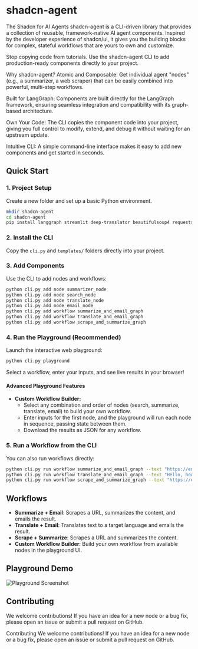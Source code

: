 # shadcn-agent
The Shadcn for AI Agents
shadcn-agent is a CLI-driven library that provides a collection of reusable, framework-native AI agent components. Inspired by the developer experience of shadcn/ui, it gives you the building blocks for complex, stateful workflows that are yours to own and customize.

Stop copying code from tutorials. Use the shadcn-agent CLI to add production-ready components directly to your project.

Why shadcn-agent?
Atomic and Composable: Get individual agent "nodes" (e.g., a summarizer, a web scraper) that can be easily combined into powerful, multi-step workflows.

Built for LangGraph: Components are built directly for the LangGraph framework, ensuring seamless integration and compatibility with its graph-based architecture.

Own Your Code: The CLI copies the component code into your project, giving you full control to modify, extend, and debug it without waiting for an upstream update.

Intuitive CLI: A simple command-line interface makes it easy to add new components and get started in seconds.


## Quick Start

### 1. Project Setup
Create a new folder and set up a basic Python environment.

```bash
mkdir shadcn-agent
cd shadcn-agent
pip install langgraph streamlit deep-translator beautifulsoup4 requests python-dotenv
```

### 2. Install the CLI
Copy the `cli.py` and `templates/` folders directly into your project.

### 3. Add Components
Use the CLI to add nodes and workflows:

```bash
python cli.py add node summarizer_node
python cli.py add node search_node
python cli.py add node translate_node
python cli.py add node email_node
python cli.py add workflow summarize_and_email_graph
python cli.py add workflow translate_and_email_graph
python cli.py add workflow scrape_and_summarize_graph
```


### 4. Run the Playground (Recommended)
Launch the interactive web playground:

```bash
python cli.py playground
```

Select a workflow, enter your inputs, and see live results in your browser!

#### Advanced Playground Features
- **Custom Workflow Builder:**
	- Select any combination and order of nodes (search, summarize, translate, email) to build your own workflow.
	- Enter inputs for the first node, and the playground will run each node in sequence, passing state between them.
	- Download the results as JSON for any workflow.

### 5. Run a Workflow from the CLI
You can also run workflows directly:

```bash
python cli.py run workflow summarize_and_email_graph --text "https://en.wikipedia.org/wiki/Artificial_intelligence" --recipient "test@example.com"
python cli.py run workflow translate_and_email_graph --text "Hello, how are you?" --target_lang "fr" --recipient "test@example.com"
python cli.py run workflow scrape_and_summarize_graph --text "https://en.wikipedia.org/wiki/Artificial_intelligence"
```

## Workflows
- **Summarize + Email**: Scrapes a URL, summarizes the content, and emails the result.
- **Translate + Email**: Translates text to a target language and emails the result.
- **Scrape + Summarize**: Scrapes a URL and summarizes the content.
- **Custom Workflow Builder**: Build your own workflow from available nodes in the playground UI.

## Playground Demo
![Playground Screenshot](playground_screenshot.png)

## Contributing
We welcome contributions! If you have an idea for a new node or a bug fix, please open an issue or submit a pull request on GitHub.

Contributing
We welcome contributions! If you have an idea for a new node or a bug fix, please open an issue or submit a pull request on GitHub.